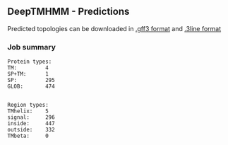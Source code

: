 ## DeepTMHMM - Predictions
Predicted topologies can be downloaded in [.gff3 format](TMRs.gff3) and [.3line format](predicted_topologies.3line)
### Job summary
```
Protein types:
TM:			4
SP+TM:		1
SP:			295
GLOB:		474


Region types:
TMhelix:	5
signal:		296
inside:		447
outside:	332
TMbeta:		0
```
